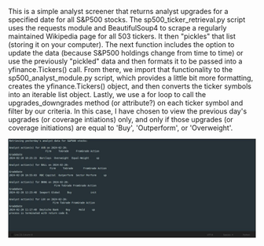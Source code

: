 This is a simple analyst screener that returns analyst upgrades for a specified date for all S&P500 stocks. The sp500_ticker_retrieval.py script uses the requests module and BeautifulSoup4 to scrape a regularly maintained Wikipedia page for all 503 tickers. It then "pickles" that list (storing it on your computer). The next function includes the option to update the data (because S&P500 holdings change from time to time) or use the previously "pickled" data and then formats it to be passed into a yfinance.Tickers() call. From there, we import that functionality to the sp500_analyst_module.py script, which provides a little bit more formatting, creates the yfinance.Tickers() object, and then converts the ticker symbols into an iterable list object. Lastly, we use a for loop to call the upgrades_downgrades method (or attribute?) on each ticker symbol and filter by our criteria. In this case, I have chosen to view the previous day's upgrades (or coverage intiations) only, and only if those upgrades (or coverage initiations) are equal to 'Buy', 'Outperform', or 'Overweight'.
<div style="text-align:center;">
    <img src="https://github.com/csirick2020/Analyst_Screener/blob/main/Analyst_Screener.S%26P500.jpg" alt="JPG of program output...">
</div>


